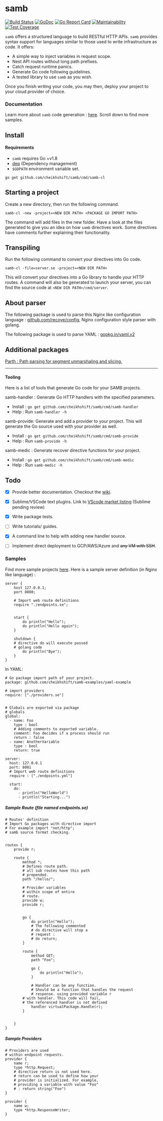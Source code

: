 # samb

[![Build Status](https://travis-ci.org/cheikhshift/samb.svg?branch=master)](https://travis-ci.org/cheikhshift/samb) [![GoDoc](https://godoc.org/github.com/cheikhshift/samb?status.svg)](https://godoc.org/github.com/cheikhshift/samb) [![Go Report Card](https://goreportcard.com/badge/github.com/cheikhshift/samb)](https://goreportcard.com/report/github.com/cheikhshift/samb) [![Maintainability](https://api.codeclimate.com/v1/badges/062da952018e56ea46d5/maintainability)](https://codeclimate.com/github/cheikhshift/samb/maintainability) [![Test Coverage](https://api.codeclimate.com/v1/badges/062da952018e56ea46d5/test_coverage)](https://codeclimate.com/github/cheikhshift/samb/test_coverage)

`samb` offers a structured language to build RESTful HTTP APIs. `samb` provides syntax support for languages similar to those used to write infrastructure as code. It offers:

- A simple way to inject variables in request scope.
- Nest API routes without long path prefixes.
- Catch request runtime panics. 
- Generate Go code following guidelines.
- A tested library to use `samb` as you wish.

Once you finish writing your code, you may then, deploy your project to your cloud provider of choice. 

### Documentation
Learn more about `samb` code generation : [here](https://github.com/cheikhshift/samb/wiki). Scroll down to find more samples.


## Install

#### Requirements

- `samb` requires Go +v1.8
- [dep](https://github.com/golang/dep) (Dependency management)
- `$GOPATH` environment variable set.

```
go get github.com/cheikhshift/samb/cmd/samb-cl
```

## Starting a project
Create a new directory, then run the following command.


	samb-cl -new -project=<NEW DIR PATH> <PACKAGE GO IMPORT PATH>

The command will add files in the new folder. Have a look at the files generated to give you an idea on how `samb` directives work. Some directives have comments further explaining their functionality.

## Transpiling
Run the following command to convert your directives into Go code.

	
	samb-cl -file=server.se -project=<NEW DIR PATH>

This will convert your directives into a Go library to handle your HTTP routes. A command will also be generated to launch your server, you can find the source code at `<NEW DIR PATH>/cmd/server`. 

## About parser
The following package is used to parse this Nginx like configuration language : [github.com/recoye/config](https://github.com/recoye/config), Nginx configuration style parser with golang.

The following package is used to parse YAML : [gopkg.in/yaml.v2](https://gopkg.in/yaml.v2)

## Additional packages

[Parth : Path parsing for segment unmarshaling and slicing.](https://github.com/codemodus/parth)

-----

#### Tooling

Here is a list of tools that generate Go code for your SAMB projects.

samb-handler : Generate Go HTTP handlers with the specified parameters.

- Install : `go get github.com/cheikhshift/samb/cmd/samb-handler`
- Help : Run `samb-handler -h`

samb-provide: Generate and add a provider to your project. This will generate the Go source used with your provider as well.

- Install : `go get github.com/cheikhshift/samb/cmd/samb-provide`
- Help : Run `samb-provide -h`

samb-medic : Generate recover directive functions for your project.
	
- Install : `go get github.com/cheikhshift/samb/cmd/samb-medic`
- Help : Run `samb-medic -h`


## Todo

- [x] Provide better documentation. Checkout the [wiki](https://github.com/cheikhshift/samb/wiki).
- [x] Sublime/VSCode text plugins. Link to [VScode market listing](https://marketplace.visualstudio.com/items?itemName=GopherSauce.samb) (Sublime pending review)
- [x] Write package tests.
- [ ] Write tutorials/ guides.
- [x] A command line to help with adding new handler source.
- [ ] Implement direct deployment to GCP/AWS/Azure and ~~any VM with SSH~~.


### Samples

Find more sample projects [here](https://github.com/cheikhshift/samb-examples).
Here is a sample server definition (in Nginx like language) :

```
server {
    host 127.0.0.1;
    port 8080;

    # Import web route definitions
    require "./endpoints.se";


    start {
    	do println("Hello");
    	do println("Hello again");
    }

    shutdown {
	# directive do will execute passed
	# golang code
    	do println("Bye");
    }  
}

```

In YAML:

```
# Go package import path of your project.
package: github.com/cheikhshift/samb-examples/yaml-example

# import providers
require: ["./providers.se"]


# Globals are exported via package 
# globals
global:
  - name: Foo
    type : bool
    # Adding comments to exported variable.
    comment: Foo decides if a process should run
    return : false
  - name: AnotherVariable
    type : bool
    return: true

server: 
  host: 127.0.0.1
  port: 8081
  # Import web route definitions
  require : ["./endpoints.yml"]

  start:
    do:
      - println("HelloWorld")
      - println("Starting...")
```

##### Sample Route (file named endpoints.se)

```
# Routes' definition
# Import Go packages with directive import
# For example import "net/http";
# samb source format checking.


routes {
    provide r;

    route {
	    method *;
	    # Defines route path.
	    # all sub routes have this path
	    # prepended.
	    path "/hello/";

	    # Provider variables
	    # within scope of entire 
	    # route.
	    provide w;
	    provide r;


	    go {
	    	do println("Hello");
	    	# The following commented
	    	# do directive will stop a
	    	# request :
	    	# do return;
	    }

	    route {
	    	method GET;
	    	path "Foo";

	    	go {
	    		do println("Hello");
	    	}

	    	# Handler can be any function.
	    	# Should be a function that handles the request
	    	# response. using provided variable r
		# with handler. This code will fail,
		# the referenced handler is not defined
	    	handler virtualPackage.Handle(r);
	    }


	}
}
```

##### Sample Providers

```
# Providers are used
# within endpoint requests.
provider {
	name r;
	type *http.Request;
    # directive return is not used here.
    # return can be used to define how your
    # provider is initialized. For example,
    # providing a variable with value "Foo"
    # : return string("Foo") 
}

provider {
	name w;
	type *http.ResponseWriter;
}
```
